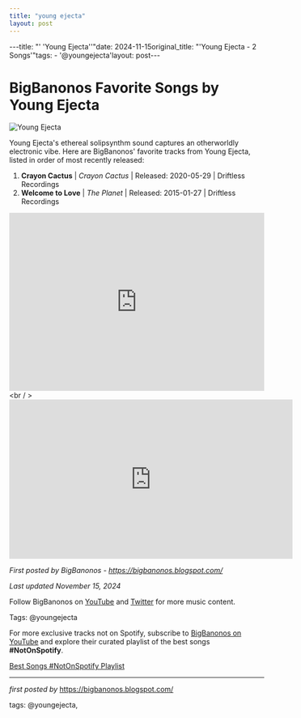 ```yaml
---
title: "young ejecta"
layout: post
---
```

---title: "' 'Young Ejecta''"date: 2024-11-15original_title: "'Young Ejecta - 2 Songs'"tags:  - '@youngejecta'layout: post---<h1>BigBanonos Favorite Songs by Young Ejecta</h1><img src="https://m.media-amazon.com/images/I/51o+ynmMUaL._UXNaN_FMjpg_QL85_.jpg" alt="Young Ejecta"> <p>Young Ejecta's ethereal solipsynthm sound captures an otherworldly electronic vibe. Here are BigBanonos' favorite tracks from Young Ejecta, listed in order of most recently released:</p> <ol> <li><strong>Crayon Cactus</strong> | <em>Crayon Cactus</em> | Released: 2020-05-29 | Driftless Recordings</li> <li><strong>Welcome to Love</strong> | <em>The Planet</em> | Released: 2015-01-27 | Driftless Recordings</li></ol> <div> <iframe src="https://open.spotify.com/embed/playlist/1suWDQ79X0MI55SZDM0lWV?utm_source=generator" width="100%" height="352" frameborder="0" allowfullscreen="" allow="autoplay; clipboard-write; encrypted-media; fullscreen; picture-in-picture" loading="lazy"></iframe></div><br / ><iframe allow="accelerometer; autoplay; encrypted-media; gyroscope; picture-in-picture" allowfullscreen="" frameborder="0" height="315" src="https://www.youtube.com/embed/videoseries?list=PLtuNtuTatqI1JfDdR66-cenOG4CX3nneA" width="560"></iframe> <p><em>First posted by BigBanonos - <a href="https://bigbanonos.blogspot.com/">https://bigbanonos.blogspot.com/</a></em></p><p><em>Last updated November 15, 2024</em></p><p>Follow BigBanonos on <a href="https://www.youtube.com/@BigBanonos">YouTube</a> and <a href="https://x.com/bigbanonos">Twitter</a> for more music content.</p><p>Tags: @youngejecta</p> <!--Subscribe and Playlist Links--><div>    <p>For more exclusive tracks not on Spotify, subscribe to <a href="https://www.youtube.com/@BigBanonos" target="_blank">BigBanonos on YouTube</a> and explore their curated playlist of the best songs <strong>#NotOnSpotify</strong>.</p>    <p><a href="https://www.youtube.com/playlist?list=PLtuNtuTatqI0kFahUCbtbfenC_ET5O_tr" target="_blank">Best Songs #NotOnSpotify Playlist<br /></a></p></div><hr /><p><em>first posted by</em> <a href="https://bigbanonos.blogspot.com/" rel="noopener" target="_new">https://bigbanonos.blogspot.com/</a></p><p>tags: @youngejecta,</p>